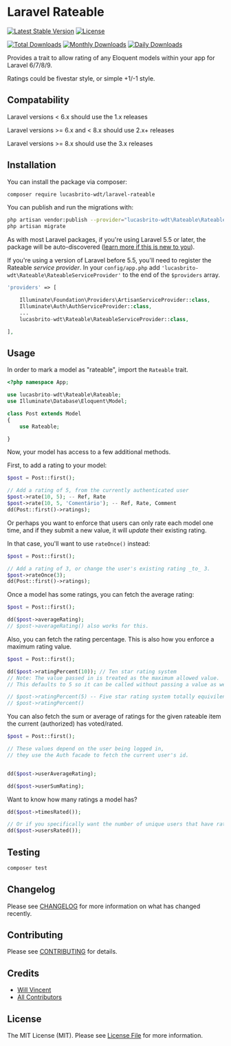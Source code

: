 # Laravel Rateable

[![Latest Stable Version](https://poser.pugx.org/lucasbrito-wdt/laravel-rateable/v/stable.svg)](https://packagist.org/packages/lucasbrito-wdt/laravel-rateable) [![License](https://poser.pugx.org/lucasbrito-wdt/laravel-rateable/license.svg)](https://packagist.org/packages/lucasbrito-wdt/laravel-rateable)

[![Total Downloads](https://poser.pugx.org/lucasbrito-wdt/laravel-rateable/downloads.svg)](https://packagist.org/packages/lucasbrito-wdt/laravel-rateable) [![Monthly Downloads](https://poser.pugx.org/lucasbrito-wdt/laravel-rateable/d/monthly.png)](https://packagist.org/packages/lucasbrito-wdt/laravel-rateable) [![Daily Downloads](https://poser.pugx.org/lucasbrito-wdt/laravel-rateable/d/daily.png)](https://packagist.org/packages/lucasbrito-wdt/laravel-rateable)

Provides a trait to allow rating of any Eloquent models within your app for Laravel 6/7/8/9.

Ratings could be fivestar style, or simple +1/-1 style.


## Compatability

Laravel versions < 6.x should use the 1.x releases

Laravel versions >= 6.x and < 8.x should use 2.x+ releases

Laravel versions >= 8.x should use the 3.x releases

## Installation

You can install the package via composer:

```bash
composer require lucasbrito-wdt/laravel-rateable
```

You can publish and run the migrations with:

```bash
php artisan vendor:publish --provider="lucasbrito-wdt\Rateable\RateableServiceProvider" --tag="migrations"
php artisan migrate
```
As with most Laravel packages, if you're using Laravel 5.5 or later, the package will be auto-discovered ([learn more if this is new to you](https://medium.com/@taylorotwell/package-auto-discovery-in-laravel-5-5-ea9e3ab20518)).

If you're using a version of Laravel before 5.5, you'll need to register the Rateable *service provider*. In your `config/app.php` add `'lucasbrito-wdt\Rateable\RateableServiceProvider'` to the end of the `$providers` array.

````php
'providers' => [

    Illuminate\Foundation\Providers\ArtisanServiceProvider::class,
    Illuminate\Auth\AuthServiceProvider::class,
    ...
    lucasbrito-wdt\Rateable\RateableServiceProvider::class,

],
````

## Usage

In order to mark a model as "rateable", import the `Rateable` trait.

````php
<?php namespace App;

use lucasbrito-wdt\Rateable\Rateable;
use Illuminate\Database\Eloquent\Model;

class Post extends Model
{
    use Rateable;

}
````

Now, your model has access to a few additional methods.

First, to add a rating to your model:

````php
$post = Post::first();

// Add a rating of 5, from the currently authenticated user
$post->rate(10, 5); -- Ref, Rate
$post->rate(10, 5, 'Comentário'); -- Ref, Rate, Comment
dd(Post::first()->ratings);
````

Or perhaps you want to enforce that users can only rate each model one time,
and if they submit a new value, it will _update_ their existing rating.

In that case, you'll want to use `rateOnce()` instead:
```php
$post = Post::first();

// Add a rating of 3, or change the user's existing rating _to_ 3.
$post->rateOnce(3);
dd(Post::first()->ratings);
````

Once a model has some ratings, you can fetch the average rating:
````php
$post = Post::first();

dd($post->averageRating);
// $post->averageRating() also works for this.
````

Also, you can fetch the rating percentage. This is also how you enforce a maximum rating value.

````php
$post = Post::first();

dd($post->ratingPercent(10)); // Ten star rating system
// Note: The value passed in is treated as the maximum allowed value.
// This defaults to 5 so it can be called without passing a value as well.

// $post->ratingPercent(5) -- Five star rating system totally equivilent to:
// $post->ratingPercent()
````

You can also fetch the sum or average of ratings for the given rateable item the current (authorized) has voted/rated.
````php
$post = Post::first();

// These values depend on the user being logged in,
// they use the Auth facade to fetch the current user's id.


dd($post->userAverageRating); 

dd($post->userSumRating);
````

Want to know how many ratings a model has?
```php
dd($post->timesRated());

// Or if you specifically want the number of unique users that have rated the model:
dd($post->usersRated());
```

## Testing

``` bash
composer test
```

## Changelog

Please see [CHANGELOG](CHANGELOG.md) for more information on what has changed recently.

## Contributing

Please see [CONTRIBUTING](CONTRIBUTING.md) for details.

## Credits

- [Will Vincent](https://github.com/lucasbrito-wdt)
- [All Contributors](https://github.com/lucasbrito-wdt/laravel-rateable/graphs/contributors)

## License

The MIT License (MIT). Please see [License File](LICENSE.md) for more information.
